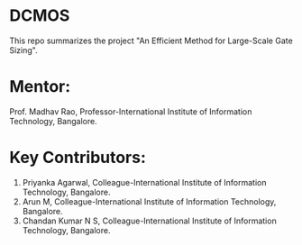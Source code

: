 # DCMOS
This repo summarizes the project "An Efficient Method for Large-Scale Gate Sizing".
# Mentor: 
Prof. Madhav Rao, Professor-International Institute of Information Technology, Bangalore.
# Key Contributors: <br/>
1. Priyanka Agarwal, Colleague-International Institute of Information Technology, Bangalore.
2. Arun M, Colleague-International Institute of Information Technology, Bangalore.
3. Chandan Kumar N S, Colleague-International Institute of Information Technology, Bangalore.
